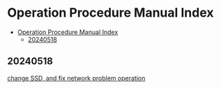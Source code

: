 
# Operation Procedure Manual Index

<!-- @import "[TOC]" {cmd="toc" depthFrom=2 depthTo=6 orderedList=false} -->
<!-- code_chunk_output -->

- [Operation Procedure Manual Index](#operation-procedure-manual-index)
  - [20240518](#20240518)

<!-- /code_chunk_output -->

## 20240518

[change SSD, and fix network problem operation](./20240518.md)

